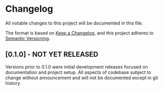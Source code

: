 # Changelog

All notable changes to this project will be documented in this file.

The format is based on [Keep a Changelog](https://keepachangelog.com/en/1.0.0/),
and this project adheres to [Semantic Versioning](https://semver.org/spec/v2.0.0.html).

## [0.1.0] - NOT YET RELEASED
Versions prior to 0.1.0 were initial development releases focused on documentation and project setup. All aspects of codebase subject to change without announcement and will not be documented except in git history.  